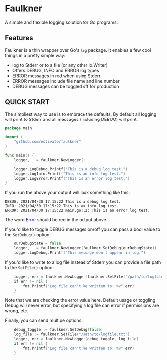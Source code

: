 # Faulkner

A simple and flexible logging solution for Go programs.

## Features

Faulkner is a thin wrapper over Go's `log` package. It enables a few cool things
in a pretty simple way:

* log to Stderr or to a file (or any other io.Writer)
* Offers DEBUG, INFO and ERROR log types
* ERROR messages in red when using Stderr
* ERROR messages include file name and line number
* DEBUG messages can be toggled off for production

## QUICK START

The simpliest way to use is to embrace the defaults. By default all logging will print to Stderr
and all messages (including DEBUG) will print.

```go
package main

import (
    "github.com/estivate/faulkner"
)

func main() {
    logger, _ = faulkner.NewLogger()

	logger.LogDebug.Printf("This is a debug log test.")
	logger.LogInfo.Printf("This is an info log test.")
    logger.LogError.Printf("This is an error log test.")
}
```

If you run the above your output will look something like this:

```
DEBUG: 2021/04/30 17:15:22 This is a debug log test.
INFO: 2021/04/30 17:15:22 This is an info log test.
ERROR: 2021/04/30 17:15:22 main.go:12: This is an error log test.
```
The word <span style="color:blue">Error</span> should be red in the output above.

If you'd like to toggle DEBUG messages on/off you can pass a bool value to the `SetDebug()` option:

```go
    ourDebugState = false
    logger, _ = faulkner.NewLogger(faulkner.SetDebug(ourDebugState))
	logger.LogDebug.Printf("This message won't appear in log.")
```

If you'd like to write to a log file instead of Stderr you can provide a file path to the `SetFile()` option:

```go
    logger, err = faulkner.NewLogger(faulkner.SetFile("/path/to/logfile.txt"))
    if err != nil {
        fmt.Printf("Log file can't be written to: %v" err)
    }
```

Note that we are checking the error value here. Default usage or toggling Debug will never error,
but specifying a log file can error if permissions are wrong, etc.

Finally, you can send multipe options:

```go
    debug_toggle := faulkner.SetDebug(false)
    log_file := faulkner.SetFile("/path/to/logfile.txt")
    logger, err = faulkner.NewLogger(debug_toggle, log_file)
    if err != nil {
        fmt.Printf("Log file can't be written to: %v" err)
    }
```